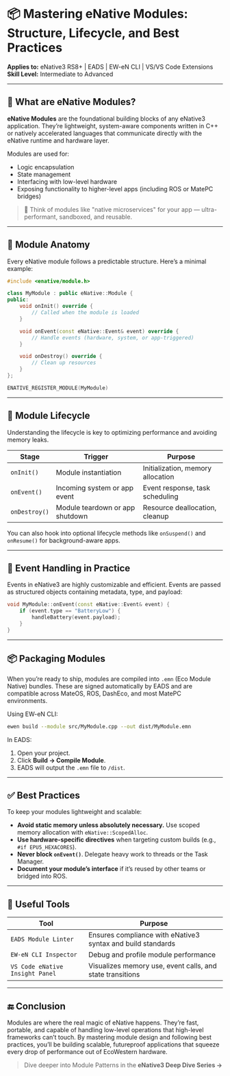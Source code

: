 # 📦 Mastering eNative Modules: Structure, Lifecycle, and Best Practices

**Applies to:** eNative3 RS8+ | EADS | EW-eN CLI | VS/VS Code Extensions\
**Skill Level:** Intermediate to Advanced

***

## 🚨 What are eNative Modules?

**eNative Modules** are the foundational building blocks of any eNative3 application. They’re lightweight, system-aware components written in C++ or natively accelerated languages that communicate directly with the eNative runtime and hardware layer.

Modules are used for:

* Logic encapsulation
* State management
* Interfacing with low-level hardware
* Exposing functionality to higher-level apps (including ROS or MatePC bridges)

> 🧠 Think of modules like "native microservices" for your app — ultra-performant, sandboxed, and reusable.

***

## 🧱 Module Anatomy

Every eNative module follows a predictable structure. Here’s a minimal example:

```cpp
#include <enative/module.h>

class MyModule : public eNative::Module {
public:
    void onInit() override {
        // Called when the module is loaded
    }

    void onEvent(const eNative::Event& event) override {
        // Handle events (hardware, system, or app-triggered)
    }

    void onDestroy() override {
        // Clean up resources
    }
};

ENATIVE_REGISTER_MODULE(MyModule)
```

***

## 🔄 Module Lifecycle

Understanding the lifecycle is key to optimizing performance and avoiding memory leaks.

| Stage         | Trigger                         | Purpose                           |
| ------------- | ------------------------------- | --------------------------------- |
| `onInit()`    | Module instantiation            | Initialization, memory allocation |
| `onEvent()`   | Incoming system or app event    | Event response, task scheduling   |
| `onDestroy()` | Module teardown or app shutdown | Resource deallocation, cleanup    |

You can also hook into optional lifecycle methods like `onSuspend()` and `onResume()` for background-aware apps.

***

## 📶 Event Handling in Practice

Events in eNative3 are highly customizable and efficient. Events are passed as structured objects containing metadata, type, and payload:

```cpp
void MyModule::onEvent(const eNative::Event& event) {
    if (event.type == "BatteryLow") {
        handleBattery(event.payload);
    }
}
```

***

## 📦 Packaging Modules

When you’re ready to ship, modules are compiled into `.emn` (Eco Module Native) bundles. These are signed automatically by EADS and are compatible across MateOS, ROS, DashEco, and most MatePC environments.

Using EW-eN CLI:

```bash
ewen build --module src/MyModule.cpp --out dist/MyModule.emn
```

In EADS:

1. Open your project.
2. Click **Build → Compile Module**.
3. EADS will output the `.emn` file to `/dist`.

***

## ✅ Best Practices

To keep your modules lightweight and scalable:

* **Avoid static memory unless absolutely necessary.** Use scoped memory allocation with `eNative::ScopedAlloc`.
* **Use hardware-specific directives** when targeting custom builds (e.g., `#if EPU5_HEXACORES`).
* **Never block `onEvent()`**. Delegate heavy work to threads or the Task Manager.
* **Document your module’s interface** if it’s reused by other teams or bridged into ROS.

***

## 🧩 Useful Tools

| Tool                            | Purpose                                                     |
| ------------------------------- | ----------------------------------------------------------- |
| `EADS Module Linter`            | Ensures compliance with eNative3 syntax and build standards |
| `EW-eN CLI Inspector`           | Debug and profile module performance                        |
| `VS Code eNative Insight Panel` | Visualizes memory use, event calls, and state transitions   |

***

## 🔚 Conclusion

Modules are where the real magic of eNative happens. They’re fast, portable, and capable of handling low-level operations that high-level frameworks can’t touch. By mastering module design and following best practices, you’ll be building scalable, futureproof applications that squeeze every drop of performance out of EcoWestern hardware.

> Dive deeper into Module Patterns in the **eNative3 Deep Dive Series →**

